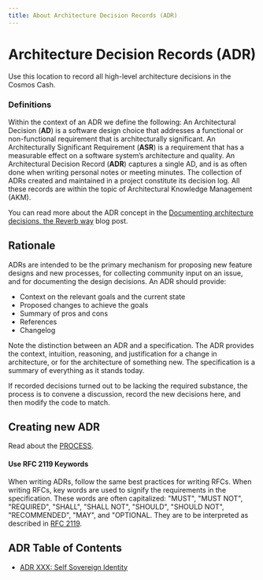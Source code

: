 ```yaml
---
title: About Architecture Decision Records (ADR)
---
```



# Architecture Decision Records (ADR)

Use this location to record all high-level architecture decisions in the Cosmos Cash.
### Definitions

Within the context of an ADR we define the following:
An Architectural Decision (**AD**) is a software design choice that addresses a functional or non-functional requirement that is architecturally significant.
An Architecturally Significant Requirement (**ASR**) is a requirement that has a measurable effect on a software system’s architecture and quality.
An Architectural Decision Record (**ADR**) captures a single AD, and is as often done when writing personal notes or meeting minutes. The collection of ADRs created and maintained in a project constitute its decision log. All these records are within the topic of Architectural Knowledge Management (AKM).

You can read more about the ADR concept in the [Documenting architecture decisions, the Reverb way](https://product.reverb.com/documenting-architecture-decisions-the-reverb-way-a3563bb24bd0#.78xhdix6t) blog post.

## Rationale

ADRs are intended to be the primary mechanism for proposing new feature designs and new processes, for collecting community input on an issue, and for documenting the design decisions.
An ADR should provide:

- Context on the relevant goals and the current state
- Proposed changes to achieve the goals
- Summary of pros and cons
- References
- Changelog

Note the distinction between an ADR and a specification. The ADR provides the context, intuition, reasoning, and justification for a change in architecture, or for the architecture of something new. The specification is a summary of everything as it stands today.

If recorded decisions turned out to be lacking the required substance, the process is to convene a discussion, record the new decisions here, and then modify the code to match.

## Creating new ADR

Read about the [PROCESS](./PROCESS.md).

#### Use RFC 2119 Keywords

When writing ADRs, follow the same best practices for writing RFCs. When writing RFCs, key words are used to signify the requirements in the specification. These words are often capitalized: "MUST", "MUST NOT", "REQUIRED", "SHALL", "SHALL NOT", "SHOULD", "SHOULD NOT", "RECOMMENDED", "MAY", and "OPTIONAL. They are to be interpreted as described in [RFC 2119](https://datatracker.ietf.org/doc/html/rfc2119).

## ADR Table of Contents

- [ADR XXX: Self Sovereign Identity](./adr-002-docs-structure.md)
